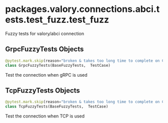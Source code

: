 <a id="packages.valory.connections.abci.tests.test_fuzz.test_fuzz"></a>

# packages.valory.connections.abci.tests.test`_`fuzz.test`_`fuzz

Fuzzy tests for valory/abci connection

<a id="packages.valory.connections.abci.tests.test_fuzz.test_fuzz.GrpcFuzzyTests"></a>

## GrpcFuzzyTests Objects

```python
@pytest.mark.skip(reason="broken & takes too long time to complete on CI")
class GrpcFuzzyTests(BaseFuzzyTests,  TestCase)
```

Test the connection when gRPC is used

<a id="packages.valory.connections.abci.tests.test_fuzz.test_fuzz.TcpFuzzyTests"></a>

## TcpFuzzyTests Objects

```python
@pytest.mark.skip(reason="broken & takes too long time to complete on CI")
class TcpFuzzyTests(BaseFuzzyTests,  TestCase)
```

Test the connection when TCP is used

